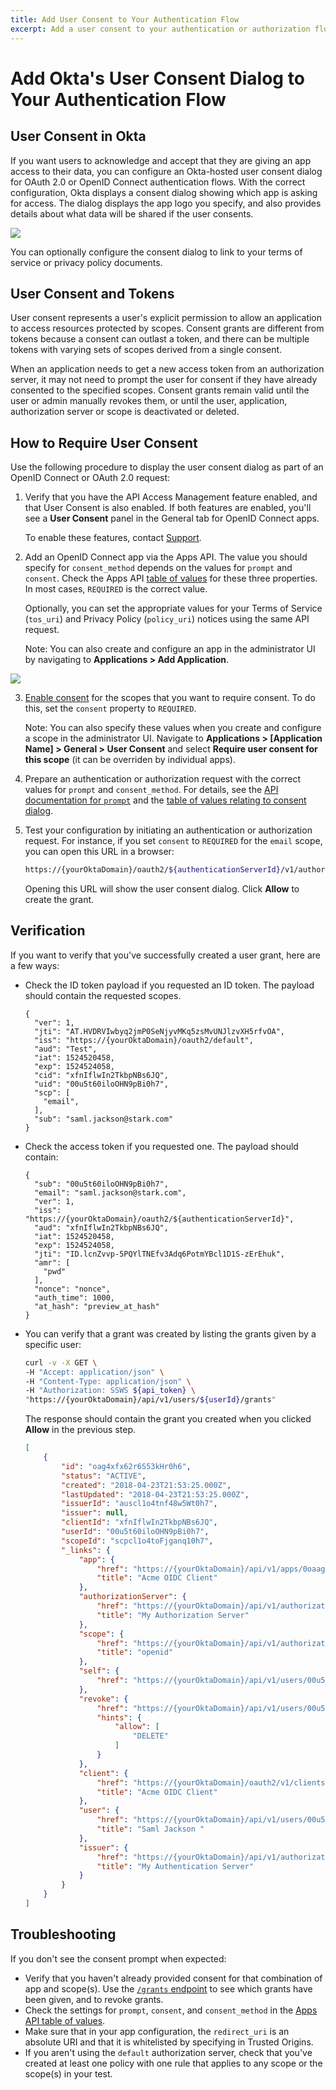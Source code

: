 ```yaml
---
title: Add User Consent to Your Authentication Flow
excerpt: Add a user consent to your authentication or authorization flow
---
```

# Add Okta's User Consent Dialog to Your Authentication Flow

<ApiLifecycle access="ea" />

## User Consent in Okta

If you want users to acknowledge and accept that they are giving an app access to their data, you can configure an Okta-hosted user consent dialog for OAuth 2.0 or OpenID Connect authentication flows. With the correct configuration, Okta displays a consent dialog showing which app is asking for access. The dialog displays the app logo you specify, and also provides details about what data will be shared if the user consents.

![](/img/user-consent-howto.png "")

You can optionally configure the consent dialog to link to your terms of service or privacy policy documents.

## User Consent and Tokens

User consent represents a user's explicit permission to allow an application to access resources protected by scopes. Consent grants are different from tokens because a consent can outlast a token, and there can be multiple tokens with varying sets of scopes derived from a single consent.

When an application needs to get a new access token from an authorization server, it may not need to prompt the user for consent if they have already consented to the specified scopes. Consent grants remain valid until the user or admin manually revokes them, or until the user, application, authorization server or scope is deactivated or deleted.

## How to Require User Consent

Use the following procedure to display the user consent dialog as part of an OpenID Connect or OAuth 2.0 request:

1. Verify that you have the API Access Management feature enabled, and that User Consent is also enabled. If both features are enabled, you'll see a **User Consent** panel in the General tab for OpenID Connect apps.

    To enable these features, contact [Support](https://support.okta.com/help/open_case).

2. Add an OpenID Connect app via the Apps API. The value you should specify for `consent_method` depends on the values for `prompt` and `consent`. Check the Apps API [table of values](https://developer.okta.com/docs/reference/api/apps/#add-oauth-20-client-application) for these three properties. In most cases, `REQUIRED` is the correct value.

    Optionally, you can set the appropriate values for your Terms of Service (`tos_uri`) and Privacy Policy (`policy_uri`) notices using the same API request.

    Note: You can also create and configure an app in the administrator UI by navigating to **Applications > Add Application**.

![](/img/user-consent-panel.png "")

3. [Enable consent](/docs/api/resources/authorization-servers#create-a-scope) for the scopes that you want to require consent. To do this, set the `consent` property to `REQUIRED`.

    Note: You can also specify these values when you create and configure a scope in the administrator UI. Navigate to **Applications > [Application Name] > General > User Consent** and select **Require user consent for this scope** (it can be overriden by individual apps).

4. Prepare an authentication or authorization request with the correct values for `prompt` and `consent_method`. For details, see the [API documentation for `prompt`](/docs/reference/api/oidc/#parameter-details) and the [table of values relating to consent dialog](/docs/reference/api/apps/#settings-7).

5. Test your configuration by initiating an authentication or authorization request. For instance, if you set `consent` to `REQUIRED` for the `email` scope, you can open this URL in a browser:

    ```bash
    https://{yourOktaDomain}/oauth2/${authenticationServerId}/v1/authorize?client_id=${clientId}&response_type=token&response_mode=fragment&scope=email&redirect_uri=http://localhost:54321&state=${state}&nonce=${nonce}
    ```

    Opening this URL will show the user consent dialog. Click **Allow** to create the grant.

## Verification

If you want to verify that you've successfully created a user grant, here are a few ways:

* Check the ID token payload if you requested an ID token. The payload should contain the requested scopes.

    ```
    {
      "ver": 1,
      "jti": "AT.HVDRVIwbyq2jmP0SeNjyvMKq5zsMvUNJlzvXH5rfvOA",
      "iss": "https://{yourOktaDomain}/oauth2/default",
      "aud": "Test",
      "iat": 1524520458,
      "exp": 1524524058,
      "cid": "xfnIflwIn2TkbpNBs6JQ",
      "uid": "00u5t60iloOHN9pBi0h7",
      "scp": [
        "email",
      ],
      "sub": "saml.jackson@stark.com"
    }
    ```

* Check the access token if you requested one. The payload should contain:

    ```
    {
      "sub": "00u5t60iloOHN9pBi0h7",
      "email": "saml.jackson@stark.com",
      "ver": 1,
      "iss": "https://{yourOktaDomain}/oauth2/${authenticationServerId}",
      "aud": "xfnIflwIn2TkbpNBs6JQ",
      "iat": 1524520458,
      "exp": 1524524058,
      "jti": "ID.lcnZvvp-5PQYlTNEfv3Adq6PotmYBcl1D1S-zErEhuk",
      "amr": [
        "pwd"
      ],
      "nonce": "nonce",
      "auth_time": 1000,
      "at_hash": "preview_at_hash"
    }
    ```

* You can verify that a grant was created by listing the grants given by a specific user:

    ```bash
    curl -v -X GET \
    -H "Accept: application/json" \
    -H "Content-Type: application/json" \
    -H "Authorization: SSWS ${api_token} \
    "https://{yourOktaDomain}/api/v1/users/${userId}/grants"
    ```

    The response should contain the grant you created when you clicked **Allow** in the previous step.

    ```json
    [
        {
            "id": "oag4xfx62r6S53kHr0h6",
            "status": "ACTIVE",
            "created": "2018-04-23T21:53:25.000Z",
            "lastUpdated": "2018-04-23T21:53:25.000Z",
            "issuerId": "auscl1o4tnf48w5Wt0h7",
            "issuer": null,
            "clientId": "xfnIflwIn2TkbpNBs6JQ",
            "userId": "00u5t60iloOHN9pBi0h7",
            "scopeId": "scpcl1o4toFjganq10h7",
            "_links": {
                "app": {
                    "href": "https://{yourOktaDomain}/api/v1/apps/0oaaggpxeqxTDuP780h7",
                    "title": "Acme OIDC Client"
                },
                "authorizationServer": {
                    "href": "https://{yourOktaDomain}/api/v1/authorizationServers/auscl1o4tnf48w5Wt0h7",
                    "title": "My Authorization Server"
                },
                "scope": {
                    "href": "https://{yourOktaDomain}/api/v1/authorizationServers/auscl1o4tnf48w5Wt0h7/scopes/scpcl1o4toFjganq10h7",
                    "title": "openid"
                },
                "self": {
                    "href": "https://{yourOktaDomain}/api/v1/users/00u5t60iloOHN9pBi0h7/grants/oag4xfx62r6S53kHr0h6"
                },
                "revoke": {
                    "href": "https://{yourOktaDomain}/api/v1/users/00u5t60iloOHN9pBi0h7/grants/oag4xfx62r6S53kHr0h6",
                    "hints": {
                        "allow": [
                            "DELETE"
                        ]
                    }
                },
                "client": {
                    "href": "https://{yourOktaDomain}/oauth2/v1/clients/xfnIflwIn2TkbpNBs6JQ",
                    "title": "Acme OIDC Client"
                },
                "user": {
                    "href": "https://{yourOktaDomain}/api/v1/users/00u5t60iloOHN9pBi0h7",
                    "title": "Saml Jackson "
                },
                "issuer": {
                    "href": "https://{yourOktaDomain}/api/v1/authorizationServers/auscl1o4tnf48w5Wt0h7",
                    "title": "My Authentication Server"
                }
            }
        }
    ]
    ```

## Troubleshooting

If you don't see the consent prompt when expected:

* Verify that you haven't already provided consent for that combination of app and scope(s). Use the [`/grants` endpoint](/docs/api/resources/users/#list-grants) to see which grants have been given, and to revoke grants.
* Check the settings for `prompt`, `consent`, and `consent_method` in the [Apps API table of values](https://developer.okta.com/docs/reference/api/apps/#add-oauth-20-client-application).
* Make sure that in your app configuration, the `redirect_uri` is an absolute URI and that it is whitelisted by specifying in Trusted Origins.
* If you aren't using the `default` authorization server, check that you've created at least one policy with one rule that applies to any scope or the scope(s) in your test.
